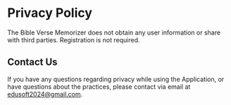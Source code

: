 # Privacy Policy
The Bible Verse Memorizer does not obtain any user information or share with third parties. Registration is not required. 

## Contact Us
If you have any questions regarding privacy while using the Application, or have questions about the practices, please contact via email at edusoft2024@gmail.com.
